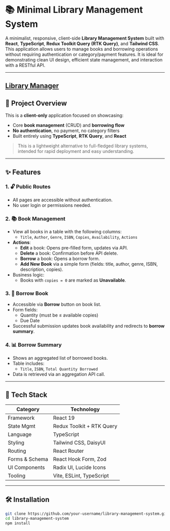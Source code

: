 # 📚 Minimal Library Management System

A minimalist, responsive, client-side **Library Management System** built with **React**, **TypeScript**, **Redux Toolkit Query (RTK Query)**, and **Tailwind CSS**. This application allows users to manage books and borrowing operations without requiring authentication or category/payment features. It is ideal for demonstrating clean UI design, efficient state management, and interaction with a RESTful API.

---
## [Library Manager](https://library-mangement-client-side.vercel.app/)


## 📖 Project Overview

This is a **client-only** application focused on showcasing:

- Core **book management** (CRUD) and **borrowing flow**
- **No authentication**, no payment, no category filters
- Built entirely using **TypeScript**, **RTK Query**, and **React**

> This is a lightweight alternative to full-fledged library systems, intended for rapid deployment and easy understanding.

---

## ✨ Features

### 1. 🔓 Public Routes
- All pages are accessible without authentication.
- No user login or permissions needed.

### 2. 📚 Book Management
- View all books in a table with the following columns:
  - `Title`, `Author`, `Genre`, `ISBN`, `Copies`, `Availability`, `Actions`
- **Actions**:
  - **Edit** a book: Opens pre-filled form, updates via API.
  - **Delete** a book: Confirmation before API delete.
  - **Borrow** a book: Opens a borrow form.
  - **Add New Book** via a simple form (fields: title, author, genre, ISBN, description, copies).
- Business logic:
  - Books with `copies = 0` are marked as **Unavailable**.

### 3. 📖 Borrow Book
- Accessible via **Borrow** button on book list.
- Form fields:
  - Quantity (must be ≤ available copies)
  - Due Date
- Successful submission updates book availability and redirects to **borrow summary**.

### 4. 📊 Borrow Summary
- Shows an aggregated list of borrowed books.
- Table includes:
  - `Title`, `ISBN`, `Total Quantity Borrowed`
- Data is retrieved via an aggregation API call.

---

## 🧪 Tech Stack

| Category       | Technology                |
| -------------- | ------------------------- |
| Framework      | React 19                  |
| State Mgmt     | Redux Toolkit + RTK Query |
| Language       | TypeScript                |
| Styling        | Tailwind CSS, DaisyUI     |
| Routing        | React Router              |
| Forms & Schema | React Hook Form, Zod      |
| UI Components  | Radix UI, Lucide Icons    |
| Tooling        | Vite, ESLint, TypeScript  |

---

## 🛠️ Installation

```bash
git clone https://github.com/your-username/library-management-system.git
cd library-management-system
npm install
